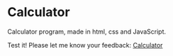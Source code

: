 # Calculator
Calculator program, made in html, css and JavaScript.

Test it! Please let me know your feedback:
<a href="https://bally4h.github.io/Calculator">Calculator</a>